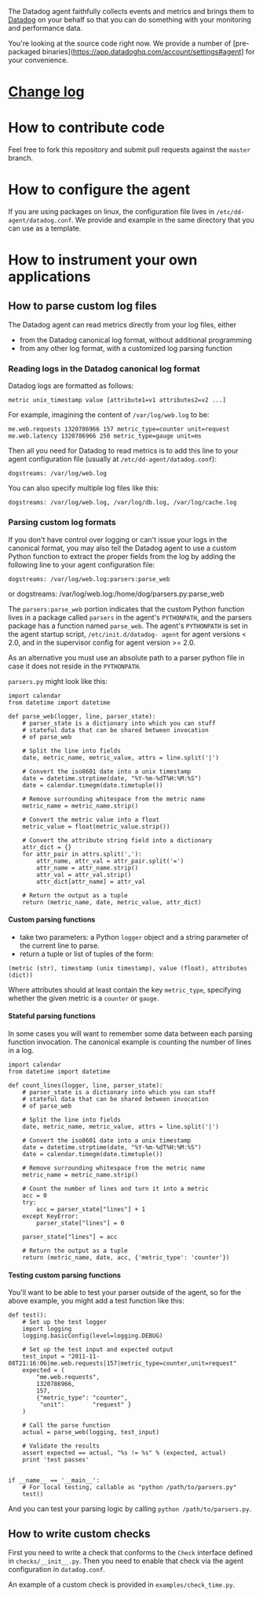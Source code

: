 The Datadog agent faithfully collects events and metrics and brings
them to [Datadog](https://app.datadoghq.com) on your behalf so that
you can do something with your monitoring and performance data.

You're looking at the source code right now. We provide a number of
[pre-packaged binaries](https://app.datadoghq.com/account/settings#agent] for your convenience.

# [Change log](https://github.com/DataDog/dd-agent/wiki/Change-Log)

# How to contribute code

Feel free to fork this repository and submit pull requests against the
`master` branch.

# How to configure the agent

If you are using packages on linux, the configuration file lives in
`/etc/dd-agent/datadog.conf`. We provide and example in the same
directory that you can use as a template.

# How to instrument your own applications

## How to parse custom log files

The Datadog agent can read metrics directly from your log files, either

* from the Datadog canonical log format, without additional programming
* from any other log format, with a customized log parsing function

### Reading logs in the  Datadog canonical log format

Datadog logs are formatted as follows:

    metric unix_timestamp value [attribute1=v1 attributes2=v2 ...]

For example, imagining the content of  `/var/log/web.log` to be:

    me.web.requests 1320786966 157 metric_type=counter unit=request 
    me.web.latency 1320786966 250 metric_type=gauge unit=ms

Then all you need for Datadog to read metrics is to add this line to
your agent configuration file (usually at
`/etc/dd-agent/datadog.conf`):

    dogstreams: /var/log/web.log

You can also specify multiple log files like this:

    dogstreams: /var/log/web.log, /var/log/db.log, /var/log/cache.log

### Parsing custom log formats

If you don't have control over logging or can't issue your logs in the
canonical format, you may also tell the Datadog agent to use a custom
Python function to extract the proper fields from the log by adding
the following line to your agent configuration file:

    dogstreams: /var/log/web.log:parsers:parse_web

or
    dogstreams: /var/log/web.log:/home/dog/parsers.py:parse_web

The `parsers:parse_web` portion indicates that the custom Python
function lives in a package called `parsers` in the agent's
`PYTHONPATH`, and the parsers package has a function named
`parse_web`. The agent's `PYTHONPATH` is set in the agent startup
script, `/etc/init.d/datadog- agent` for agent versions < 2.0, and in
the supervisor config for agent version >= 2.0.

As an alternative you must use an absolute path to a parser python file
in case it does not reside in the `PYTHONPATH`.

`parsers.py` might look like this:

    import calendar
    from datetime import datetime

    def parse_web(logger, line, parser_state):
    	# parser_state is a dictionary into which you can stuff
        # stateful data that can be shared between invocation
        # of parse_web

        # Split the line into fields
        date, metric_name, metric_value, attrs = line.split('|')
        
        # Convert the iso8601 date into a unix timestamp
        date = datetime.strptime(date, "%Y-%m-%dT%H:%M:%S")
        date = calendar.timegm(date.timetuple())
        
        # Remove surrounding whitespace from the metric name
        metric_name = metric_name.strip()
        
        # Convert the metric value into a float
        metric_value = float(metric_value.strip())
        
        # Convert the attribute string field into a dictionary
        attr_dict = {}
        for attr_pair in attrs.split(','):
            attr_name, attr_val = attr_pair.split('=')
            attr_name = attr_name.strip()
            attr_val = attr_val.strip()
            attr_dict[attr_name] = attr_val
        
        # Return the output as a tuple
        return (metric_name, date, metric_value, attr_dict)

#### Custom parsing functions

* take two parameters: a Python `logger` object and a string parameter of the current line to parse. 
* return a tuple or list of tuples of the form:

`(metric (str), timestamp (unix timestamp), value (float), attributes (dict))`

Where attributes should at least contain the key `metric_type`,
specifying whether the given metric is a `counter` or `gauge`.

#### Stateful parsing functions

In some cases you will want to remember some data between each parsing function invocation.
The canonical example is counting the number of lines in a log.

    import calendar
    from datetime import datetime

    def count_lines(logger, line, parser_state):
    	# parser_state is a dictionary into which you can stuff
        # stateful data that can be shared between invocation
        # of parse_web

        # Split the line into fields
        date, metric_name, metric_value, attrs = line.split('|')
        
        # Convert the iso8601 date into a unix timestamp
        date = datetime.strptime(date, "%Y-%m-%dT%H:%M:%S")
        date = calendar.timegm(date.timetuple())
        
        # Remove surrounding whitespace from the metric name
        metric_name = metric_name.strip()
        
        # Count the number of lines and turn it into a metric
        acc = 0
        try:
            acc = parser_state["lines"] + 1
        except KeyError:
            parser_state["lines"] = 0

        parser_state["lines"] = acc
        
        # Return the output as a tuple
        return (metric_name, date, acc, {'metric_type': 'counter'})


#### Testing custom parsing functions

You'll want to be able to test your parser outside of the agent, so
for the above example, you might add a test function like this:

    def test():
        # Set up the test logger
        import logging 
        logging.basicConfig(level=logging.DEBUG)
        
        # Set up the test input and expected output
        test_input = "2011-11-08T21:16:06|me.web.requests|157|metric_type=counter,unit=request"
        expected = (
            "me.web.requests", 
            1320786966, 
            157, 
            {"metric_type": "counter", 
             "unit":        "request" }
        )
        
        # Call the parse function
        actual = parse_web(logging, test_input)
        
        # Validate the results
        assert expected == actual, "%s != %s" % (expected, actual)
        print 'test passes'
    
    
    if __name__ == '__main__':
        # For local testing, callable as "python /path/to/parsers.py"
        test()
        
And you can test your parsing logic by calling `python /path/to/parsers.py`.

## How to write custom checks

First you need to write a check that conforms to the `Check` interface defined in `checks/__init__.py`.
Then you need to enable that check via the agent configuration in `datadog.conf`.

An example of a custom check is provided in `examples/check_time.py`.